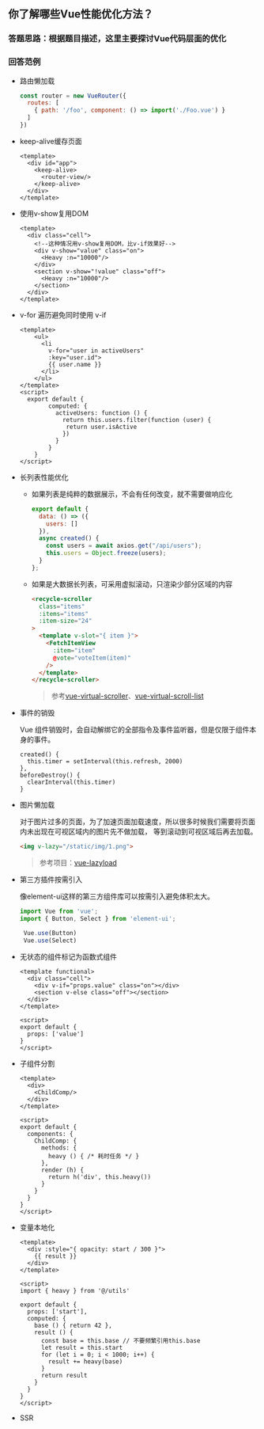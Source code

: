## 你了解哪些Vue性能优化方法？

### 答题思路：根据题目描述，这里主要探讨Vue代码层面的优化


### 回答范例
- 路由懒加载

  ```js
  const router = new VueRouter({
    routes: [
      { path: '/foo', component: () => import('./Foo.vue') }
    ]
  })
  ```

  

- keep-alive缓存页面

  ```vue
  <template>
    <div id="app">
      <keep-alive>
        <router-view/>
      </keep-alive>
    </div>
  </template>
  ```

  

- 使用v-show复用DOM

  ```vue
  <template>
    <div class="cell">
      <!--这种情况用v-show复用DOM，比v-if效果好-->
      <div v-show="value" class="on">
        <Heavy :n="10000"/>
      </div>
      <section v-show="!value" class="off">
        <Heavy :n="10000"/>
      </section>
    </div>
  </template>
  ```

  

- v-for 遍历避免同时使用 v-if

  ```vue
  <template>
      <ul>
        <li
          v-for="user in activeUsers"
          :key="user.id">
          {{ user.name }}
        </li>
      </ul>
  </template>
  <script>
  	export default {
          computed: {
            activeUsers: function () {
              return this.users.filter(function (user) {
               return user.isActive
              })
            }
          }
      }
  </script>
  ```

  

- 长列表性能优化

  - 如果列表是纯粹的数据展示，不会有任何改变，就不需要做响应化

    ```js
    export default {
      data: () => ({
        users: []
      }),
      async created() {
        const users = await axios.get("/api/users");
        this.users = Object.freeze(users);
      }
    };
    ```

    

  - 如果是大数据长列表，可采用虚拟滚动，只渲染少部分区域的内容

    ```html
    <recycle-scroller
      class="items"
      :items="items"
      :item-size="24"
    >
      <template v-slot="{ item }">
        <FetchItemView
          :item="item"
          @vote="voteItem(item)"
        />
      </template>
    </recycle-scroller>
    ```

    > 参考[vue-virtual-scroller](https://github.com/Akryum/vue-virtual-scroller)、[vue-virtual-scroll-list](https://github.com/tangbc/vue-virtual-scroll-list)

  

- 事件的销毁

  Vue 组件销毁时，会自动解绑它的全部指令及事件监听器，但是仅限于组件本身的事件。 

  ```
  created() {
    this.timer = setInterval(this.refresh, 2000)
  },
  beforeDestroy() {
    clearInterval(this.timer)
  }
  ```

  

- 图片懒加载

  对于图片过多的页面，为了加速页面加载速度，所以很多时候我们需要将页面内未出现在可视区域内的图片先不做加载， 等到滚动到可视区域后再去加载。

  ```html
  <img v-lazy="/static/img/1.png">
  ```

  > 参考项目：[vue-lazyload](https://github.com/hilongjw/vue-lazyload)

  

- 第三方插件按需引入

  像element-ui这样的第三方组件库可以按需引入避免体积太大。

  ```js
  import Vue from 'vue';
  import { Button, Select } from 'element-ui';
  
   Vue.use(Button)
   Vue.use(Select)
  ```

  

- 无状态的组件标记为函数式组件

  ```vue
  <template functional>
    <div class="cell">
      <div v-if="props.value" class="on"></div>
      <section v-else class="off"></section>
    </div>
  </template>
  
  <script>
  export default {
    props: ['value']
  }
  </script>
  ```

  

- 子组件分割

  ```vue
  <template>
    <div>
      <ChildComp/>
    </div>
  </template>
  
  <script>
  export default {
    components: {
      ChildComp: {
        methods: {
          heavy () { /* 耗时任务 */ }
        },
        render (h) {
          return h('div', this.heavy())
        }
      }
    }
  }
  </script>
  ```

  

- 变量本地化

  ```vue
  <template>
    <div :style="{ opacity: start / 300 }">
      {{ result }}
    </div>
  </template>
  
  <script>
  import { heavy } from '@/utils'
  
  export default {
    props: ['start'],
    computed: {
      base () { return 42 },
      result () {
        const base = this.base // 不要频繁引用this.base
        let result = this.start
        for (let i = 0; i < 1000; i++) {
          result += heavy(base)
        }
        return result
      }
    }
  }
  </script>
  ```

  

- SSR